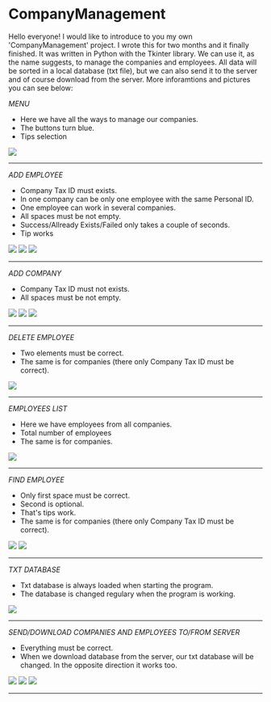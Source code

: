 # CompanyManagement
Hello everyone!
I would like to introduce to you my own 'CompanyManagement' project. I wrote this for two months and it finally finished. It was written in Python with the Tkinter library. We can use it, as the name suggests, to manage the companies and employees. All data will be sorted in a local database (txt file), but we can also send it to the server and of course download from the server. More inforamtions and pictures you can see below:

*MENU*
- Here we have all the ways to manage our companies.
- The buttons turn blue. 
- Tips selection

![](Pictures/Introduction/background.png)

--------------------------------------------------------------------------------------------------------------------

*ADD EMPLOYEE*
- Company Tax ID must exists.
- In one company can be only one employee with the same Personal ID.
- One employee can work in several companies.
- All spaces must be not empty.
- Success/Allready Exists/Failed only takes a couple of seconds.
- Tip works

![](Pictures/Introduction/employee_add_success.png)
![](Pictures/Introduction/employee_add_exists.png)
![](Pictures/Introduction/employee_add_fail.png)

--------------------------------------------------------------------------------------------------------------------

*ADD COMPANY*
- Company Tax ID must not exists.
- All spaces must be not empty.

![](Pictures/Introduction/company_add_success.png)
![](Pictures/Introduction/company_add_exists.png)
![](Pictures/Introduction/company_add_fail.png)

--------------------------------------------------------------------------------------------------------------------
*DELETE EMPLOYEE*
- Two elements must be correct.
- The same is for companies (there only Company Tax ID must be correct).

![](Pictures/Introduction/employee_delete_success.png)

--------------------------------------------------------------------------------------------------------------------

*EMPLOYEES LIST*
- Here we have employees from all companies.
- Total number of employees
- The same is for companies.

![](Pictures/Introduction/employee_list.png)

--------------------------------------------------------------------------------------------------------------------

*FIND EMPLOYEE*
- Only first space must be correct.
- Second is optional.
- That's tips work.
- The same is for companies (there only Company Tax ID must be correct).

![](Pictures/Introduction/employee_find_1.png)
![](Pictures/Introduction/employee_find_2.png)

--------------------------------------------------------------------------------------------------------------------

*TXT DATABASE*
- Txt database is always loaded when starting the program.
- The database is changed regulary when the program is working.

![](Pictures/Introduction/data_txt.png)

--------------------------------------------------------------------------------------------------------------------

*SEND/DOWNLOAD COMPANIES AND EMPLOYEES TO/FROM SERVER*
- Everything must be correct.
- When we download database from the server, our txt database will be changed. In the opposite direction it works too.

![](Pictures/Introduction/database_send.png)
![](Pictures/Introduction/database_company.png)
![](Pictures/Introduction/database_employee.png)

--------------------------------------------------------------------------------------------------------------------
